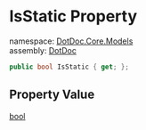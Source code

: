 ﻿# IsStatic Property

namespace: [DotDoc\.Core\.Models](../../DotDoc.Core.Models.md)<br />
assembly: [DotDoc](../../../DotDoc.md)



```csharp
public bool IsStatic { get; };
```

## Property Value

[bool](https://docs.microsoft.com/ja-jp/dotnet/api/System.Boolean)

